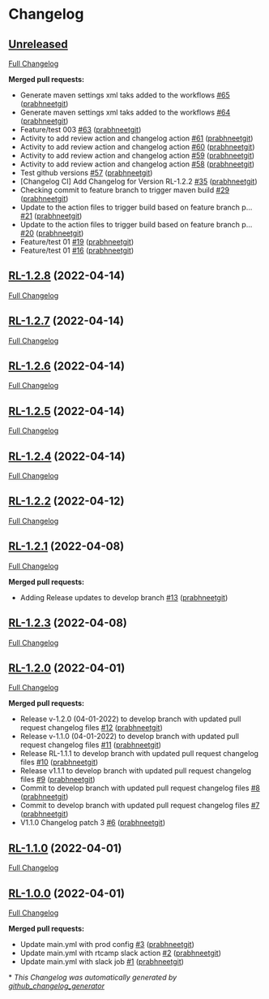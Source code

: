# Changelog

## [Unreleased](https://github.com/prabhneetgit/hello-world-ssl/tree/HEAD)

[Full Changelog](https://github.com/prabhneetgit/hello-world-ssl/compare/RL-1.2.8...HEAD)

**Merged pull requests:**

- Generate maven settings xml taks added to the workflows [\#65](https://github.com/prabhneetgit/hello-world-ssl/pull/65) ([prabhneetgit](https://github.com/prabhneetgit))
- Generate maven settings xml taks added to the workflows [\#64](https://github.com/prabhneetgit/hello-world-ssl/pull/64) ([prabhneetgit](https://github.com/prabhneetgit))
- Feature/test 003 [\#63](https://github.com/prabhneetgit/hello-world-ssl/pull/63) ([prabhneetgit](https://github.com/prabhneetgit))
- Activity to add review action and changelog action [\#61](https://github.com/prabhneetgit/hello-world-ssl/pull/61) ([prabhneetgit](https://github.com/prabhneetgit))
- Activity to add review action and changelog action [\#60](https://github.com/prabhneetgit/hello-world-ssl/pull/60) ([prabhneetgit](https://github.com/prabhneetgit))
- Activity to add review action and changelog action [\#59](https://github.com/prabhneetgit/hello-world-ssl/pull/59) ([prabhneetgit](https://github.com/prabhneetgit))
- Activity to add review action and changelog action [\#58](https://github.com/prabhneetgit/hello-world-ssl/pull/58) ([prabhneetgit](https://github.com/prabhneetgit))
- Test github versions [\#57](https://github.com/prabhneetgit/hello-world-ssl/pull/57) ([prabhneetgit](https://github.com/prabhneetgit))
- \[Changelog CI\] Add Changelog for Version RL-1.2.2 [\#35](https://github.com/prabhneetgit/hello-world-ssl/pull/35) ([prabhneetgit](https://github.com/prabhneetgit))
- Checking commit to feature branch to trigger maven build [\#29](https://github.com/prabhneetgit/hello-world-ssl/pull/29) ([prabhneetgit](https://github.com/prabhneetgit))
- Update to the action files to trigger build based on feature branch p… [\#21](https://github.com/prabhneetgit/hello-world-ssl/pull/21) ([prabhneetgit](https://github.com/prabhneetgit))
- Update to the action files to trigger build based on feature branch p… [\#20](https://github.com/prabhneetgit/hello-world-ssl/pull/20) ([prabhneetgit](https://github.com/prabhneetgit))
- Feature/test 01 [\#19](https://github.com/prabhneetgit/hello-world-ssl/pull/19) ([prabhneetgit](https://github.com/prabhneetgit))
- Feature/test 01 [\#16](https://github.com/prabhneetgit/hello-world-ssl/pull/16) ([prabhneetgit](https://github.com/prabhneetgit))

## [RL-1.2.8](https://github.com/prabhneetgit/hello-world-ssl/tree/RL-1.2.8) (2022-04-14)

[Full Changelog](https://github.com/prabhneetgit/hello-world-ssl/compare/RL-1.2.7...RL-1.2.8)

## [RL-1.2.7](https://github.com/prabhneetgit/hello-world-ssl/tree/RL-1.2.7) (2022-04-14)

[Full Changelog](https://github.com/prabhneetgit/hello-world-ssl/compare/RL-1.2.6...RL-1.2.7)

## [RL-1.2.6](https://github.com/prabhneetgit/hello-world-ssl/tree/RL-1.2.6) (2022-04-14)

[Full Changelog](https://github.com/prabhneetgit/hello-world-ssl/compare/RL-1.2.5...RL-1.2.6)

## [RL-1.2.5](https://github.com/prabhneetgit/hello-world-ssl/tree/RL-1.2.5) (2022-04-14)

[Full Changelog](https://github.com/prabhneetgit/hello-world-ssl/compare/RL-1.2.4...RL-1.2.5)

## [RL-1.2.4](https://github.com/prabhneetgit/hello-world-ssl/tree/RL-1.2.4) (2022-04-14)

[Full Changelog](https://github.com/prabhneetgit/hello-world-ssl/compare/RL-1.2.2...RL-1.2.4)

## [RL-1.2.2](https://github.com/prabhneetgit/hello-world-ssl/tree/RL-1.2.2) (2022-04-12)

[Full Changelog](https://github.com/prabhneetgit/hello-world-ssl/compare/RL-1.2.1...RL-1.2.2)

## [RL-1.2.1](https://github.com/prabhneetgit/hello-world-ssl/tree/RL-1.2.1) (2022-04-08)

[Full Changelog](https://github.com/prabhneetgit/hello-world-ssl/compare/RL-1.2.3...RL-1.2.1)

**Merged pull requests:**

- Adding Release updates to develop branch [\#13](https://github.com/prabhneetgit/hello-world-ssl/pull/13) ([prabhneetgit](https://github.com/prabhneetgit))

## [RL-1.2.3](https://github.com/prabhneetgit/hello-world-ssl/tree/RL-1.2.3) (2022-04-08)

[Full Changelog](https://github.com/prabhneetgit/hello-world-ssl/compare/RL-1.2.0...RL-1.2.3)

## [RL-1.2.0](https://github.com/prabhneetgit/hello-world-ssl/tree/RL-1.2.0) (2022-04-01)

[Full Changelog](https://github.com/prabhneetgit/hello-world-ssl/compare/RL-1.1.0...RL-1.2.0)

**Merged pull requests:**

- Release v-1.2.0 \(04-01-2022\) to develop branch with updated pull request changelog files [\#12](https://github.com/prabhneetgit/hello-world-ssl/pull/12) ([prabhneetgit](https://github.com/prabhneetgit))
- Release v-1.1.0 \(04-01-2022\) to develop branch with updated pull request changelog files [\#11](https://github.com/prabhneetgit/hello-world-ssl/pull/11) ([prabhneetgit](https://github.com/prabhneetgit))
- Release RL-1.1.1 to develop branch with updated pull request changelog files [\#10](https://github.com/prabhneetgit/hello-world-ssl/pull/10) ([prabhneetgit](https://github.com/prabhneetgit))
- Release v1.1.1 to develop branch with updated pull request changelog files [\#9](https://github.com/prabhneetgit/hello-world-ssl/pull/9) ([prabhneetgit](https://github.com/prabhneetgit))
- Commit to develop branch with updated pull request changelog files [\#8](https://github.com/prabhneetgit/hello-world-ssl/pull/8) ([prabhneetgit](https://github.com/prabhneetgit))
- Commit to develop branch with updated pull request changelog files [\#7](https://github.com/prabhneetgit/hello-world-ssl/pull/7) ([prabhneetgit](https://github.com/prabhneetgit))
- V1.1.0 Changelog patch 3 [\#6](https://github.com/prabhneetgit/hello-world-ssl/pull/6) ([prabhneetgit](https://github.com/prabhneetgit))

## [RL-1.1.0](https://github.com/prabhneetgit/hello-world-ssl/tree/RL-1.1.0) (2022-04-01)

[Full Changelog](https://github.com/prabhneetgit/hello-world-ssl/compare/RL-1.0.0...RL-1.1.0)

## [RL-1.0.0](https://github.com/prabhneetgit/hello-world-ssl/tree/RL-1.0.0) (2022-04-01)

[Full Changelog](https://github.com/prabhneetgit/hello-world-ssl/compare/a7cfe5dd52272a11deab5ed57db1a8d176ab02c0...RL-1.0.0)

**Merged pull requests:**

- Update main.yml with prod config [\#3](https://github.com/prabhneetgit/hello-world-ssl/pull/3) ([prabhneetgit](https://github.com/prabhneetgit))
- Update main.yml with rtcamp slack action [\#2](https://github.com/prabhneetgit/hello-world-ssl/pull/2) ([prabhneetgit](https://github.com/prabhneetgit))
- Update main.yml with slack job [\#1](https://github.com/prabhneetgit/hello-world-ssl/pull/1) ([prabhneetgit](https://github.com/prabhneetgit))



\* *This Changelog was automatically generated by [github_changelog_generator](https://github.com/github-changelog-generator/github-changelog-generator)*
